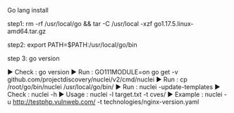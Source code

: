Go lang install

step1: rm -rf /usr/local/go && tar -C /usr/local -xzf go1.17.5.linux-amd64.tar.gz

step2: export PATH=$PATH:/usr/local/go/bin

step 3: go version


▶ Check : go version
▶ Run : GO111MODULE=on go get -v github.com/projectdiscovery/nuclei/v2/cmd/nuclei
▶ Run : cp /root/go/bin/nuclei /usr/local/go/bin/
▶ Run : nuclei -update-templates
▶ Check : nuclei -h
▶ Usage : nuclei -l target.txt -t cves/
▶ Example : nuclei -u http://testphp.vulnweb.com/ -t technologies/nginx-version.yaml

